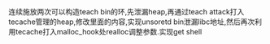 连续施放两次可以构造teach bin的环,先泄漏heap,再通过teach attack打入tecache管理的heap,修改里面的内容,实现unsoretd bin泄漏libc地址,然后再次利用tecache打入malloc_hook处realloc调整参数.实现get shell

